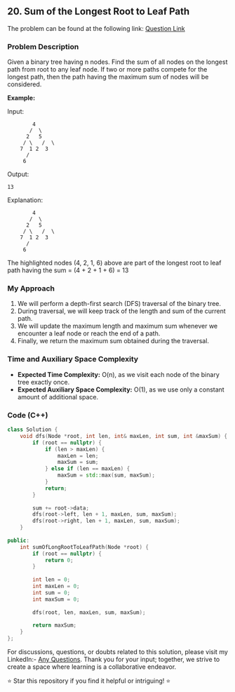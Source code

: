 ## 20. Sum of the Longest Root to Leaf Path

The problem can be found at the following link: [Question Link](https://www.geeksforgeeks.org/problems/sum-of-the-longest-bloodline-of-a-tree/1)
### Problem Description

Given a binary tree having n nodes. Find the sum of all nodes on the longest path from root to any leaf node. If two or more paths compete for the longest path, then the path having the maximum sum of nodes will be considered.

**Example:**

Input:
```
        4        
       /  \       
      2   5      
     / \   /  \     
    7  1 2  3    
      /
     6
```
Output: 
```
13
```
Explanation:
```
        4        
       /  \       
      2   5      
     / \   /  \     
    7  1 2  3 
      /
     6
```
The highlighted nodes (4, 2, 1, 6) above are part of the longest root to leaf path having the sum = (4 + 2 + 1 + 6) = 13

### My Approach

1. We will perform a depth-first search (DFS) traversal of the binary tree.
2. During traversal, we will keep track of the length and sum of the current path.
3. We will update the maximum length and maximum sum whenever we encounter a leaf node or reach the end of a path.
4. Finally, we return the maximum sum obtained during the traversal.

### Time and Auxiliary Space Complexity

- **Expected Time Complexity:** O(n), as we visit each node of the binary tree exactly once.
- **Expected Auxiliary Space Complexity:** O(1), as we use only a constant amount of additional space.

### Code (C++)

```cpp
class Solution {
    void dfs(Node *root, int len, int& maxLen, int sum, int &maxSum) {
        if (root == nullptr) {
            if (len > maxLen) {
                maxLen = len;
                maxSum = sum;
            } else if (len == maxLen) {
                maxSum = std::max(sum, maxSum);
            }
            return;
        }
        
        sum += root->data;
        dfs(root->left, len + 1, maxLen, sum, maxSum);
        dfs(root->right, len + 1, maxLen, sum, maxSum);
    }
    
public:
    int sumOfLongRootToLeafPath(Node *root) {
        if (root == nullptr) {
            return 0;
        }
        
        int len = 0;
        int maxLen = 0;
        int sum = 0;
        int maxSum = 0;
        
        dfs(root, len, maxLen, sum, maxSum);
        
        return maxSum;
    }
};
```


For discussions, questions, or doubts related to this solution, please visit my LinkedIn:- [Any Questions](https://www.linkedin.com/in/het-patel-8b110525a/). 
Thank you for your input; together, we strive to create a space where learning is a collaborative endeavor.

⭐ Star this repository if you find it helpful or intriguing! ⭐
